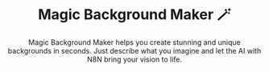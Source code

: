 <h1 align="center"> Magic Background Maker 🪄</h1> 

<p align="center">
  Magic Background Maker helps you create stunning and unique backgrounds in seconds. Just describe what you imagine and let the AI with N8N bring your vision to life.
</p>
